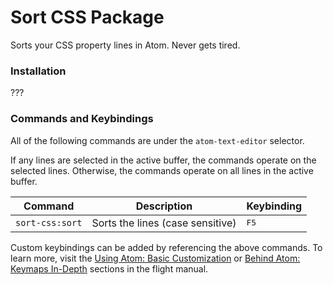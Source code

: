 # Sort CSS Package

Sorts your CSS property lines in Atom. Never gets tired.

### Installation

???

### Commands and Keybindings

All of the following commands are under the `atom-text-editor` selector.

If any lines are selected in the active buffer, the commands operate on the selected lines. Otherwise, the commands operate on all lines in the active buffer.

|Command|Description|Keybinding|
|-------|-----------|----------|
|`sort-css:sort`|Sorts the lines (case sensitive)|<kbd>F5</kbd>

Custom keybindings can be added by referencing the above commands.  To learn more, visit the [Using Atom: Basic Customization](http://flight-manual.atom.io/using-atom/sections/basic-customization/#customizing-keybindings) or [Behind Atom: Keymaps In-Depth](http://flight-manual.atom.io/behind-atom/sections/keymaps-in-depth) sections in the flight manual.
